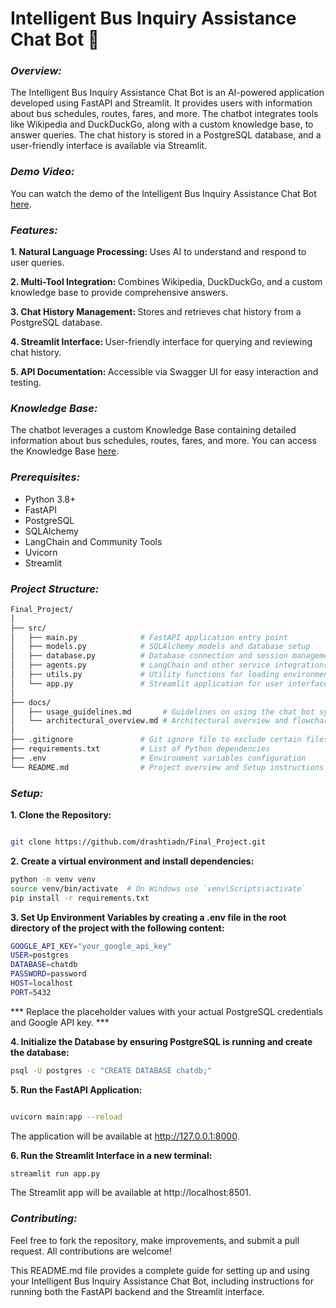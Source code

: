 # Intelligent Bus Inquiry Assistance Chat Bot 🚌

### <i> Overview: </i>
The Intelligent Bus Inquiry Assistance Chat Bot is an AI-powered application developed using FastAPI and Streamlit. It provides users with information about bus schedules, routes, fares, and more. The chatbot integrates tools like Wikipedia and DuckDuckGo, along with a custom knowledge base, to answer queries. The chat history is stored in a PostgreSQL database, and a user-friendly interface is available via Streamlit.

### <i> Demo Video: </i>

You can watch the demo of the Intelligent Bus Inquiry Assistance Chat Bot [here](https://www.loom.com/share/c26e083d8d9a4073980a4c1e7c79d16f?sid=96c9e19f-a82d-4726-bff3-a4c1341c2635).

### <i> Features: </i>

<b> 1. Natural Language Processing: </b> Uses AI to understand and respond to user queries.

<b> 2. Multi-Tool Integration: </b> Combines Wikipedia, DuckDuckGo, and a custom knowledge base to provide comprehensive answers.

<b> 3. Chat History Management: </b> Stores and retrieves chat history from a PostgreSQL database.

<b> 4. Streamlit Interface: </b> User-friendly interface for querying and reviewing chat history.

<b> 5. API Documentation: </b> Accessible via Swagger UI for easy interaction and testing.

### <i> Knowledge Base: </i>

The chatbot leverages a custom Knowledge Base containing detailed information about bus schedules, routes, fares, and more. You can access the Knowledge Base [here](https://drive.google.com/file/d/1vBgB4RlbA1yYkrg7sOWcxcLJReb9ta6u/view?usp=drive_link).

### <i> Prerequisites: </i>

- Python 3.8+
- FastAPI
- PostgreSQL
- SQLAlchemy
- LangChain and Community Tools
- Uvicorn
- Streamlit


### <i> Project Structure: </i>

``` bash
Final_Project/
│
├── src/
│   ├── main.py              # FastAPI application entry point
│   ├── models.py            # SQLAlchemy models and database setup
│   ├── database.py          # Database connection and session management
│   ├── agents.py            # LangChain and other service integrations
│   ├── utils.py             # Utility functions for loading environment variables
│   └── app.py               # Streamlit application for user interface
│ 
├── docs/
│   ├── usage_guidelines.md       # Guidelines on using the chat bot system
│   └── architectural_overview.md # Architectural overview and flowchart
│
├── .gitignore               # Git ignore file to exclude certain files from version control
├── requirements.txt         # List of Python dependencies
├── .env                     # Environment variables configuration
└── README.md                # Project overview and Setup instructions for the project
```

### <i> Setup: </i>

<b> 1. Clone the Repository: </b>
   
```bash

git clone https://github.com/drashtiadn/Final_Project.git

```
<b> 2. Create a virtual environment and install dependencies: </b>

```bash
python -m venv venv
source venv/bin/activate  # On Windows use `venv\Scripts\activate`
pip install -r requirements.txt

```

<b> 3. Set Up Environment Variables by creating a .env file in the root directory of the project with the following content: </b>

```bash
GOOGLE_API_KEY="your_google_api_key"
USER=postgres
DATABASE=chatdb
PASSWORD=password
HOST=localhost
PORT=5432
```

*** Replace the placeholder values with your actual PostgreSQL credentials and Google API key. ***

<b> 4. Initialize the Database by ensuring PostgreSQL is running and create the database: </b>

```bash
psql -U postgres -c "CREATE DATABASE chatdb;"
```

<b> 5. Run the FastAPI Application: </b>

```bash

uvicorn main:app --reload
```
The application will be available at http://127.0.0.1:8000.


<b> 6. Run the Streamlit Interface in a new terminal: </b>

```bash
streamlit run app.py
```

The Streamlit app will be available at http://localhost:8501.

### <i> Contributing: </i>
Feel free to fork the repository, make improvements, and submit a pull request. All contributions are welcome!

This README.md file provides a complete guide for setting up and using your Intelligent Bus Inquiry Assistance Chat Bot, including instructions for running both the FastAPI backend and the Streamlit interface.